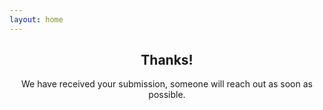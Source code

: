 ```yaml
---
layout: home
---
```


<center><h2>Thanks!</h2></center>
<center><p>We have received your submission, someone will reach out as soon as possible.</p></center>